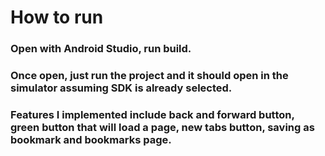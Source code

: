 # How to run 
### Open with Android Studio, run build.

### Once open, just run the project and it should open in the simulator assuming SDK is already selected.

### Features I implemented include back and forward button, green button that will load a page, new tabs button, saving as bookmark and bookmarks page.
